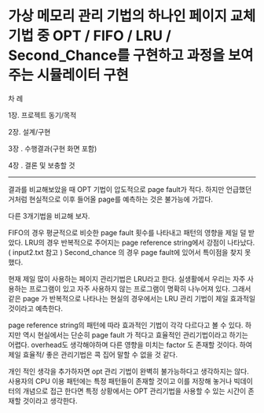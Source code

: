 
# 가상 메모리 관리 기법의 하나인 페이지 교체 기법 중 OPT / FIFO / LRU / Second_Chance를 구현하고 과정을 보여주는 시뮬레이터 구현


차   례


1장. 	프로젝트 동기/목적 
 	
2장.		설계/구현 

3장	.	수행결과(구현 화면 포함)

4장	.	결론 및 보충할 것

----------------------------------------------------------

결과를 비교해보았을 때 OPT 기법이 압도적으로 page fault가 적다. 하지만 언급했던 거처럼 현실적으로 이후 들어올 page를 예측하는 것은 불가능에 가깝다. 
 
다른 3개기법을 비교해 보자.

 FIFO의 경우 평균적으로 비슷한 page fault 횟수를 나타내고 패턴의 영향을 제일 덜 받았다.
LRU의 경우 반복적으로 주어지는 page reference string에서 강점이 나타났다. ( input2.txt 참고 )
Second_chance 의 경우 page fault에 있어서 특이점을 찾지 못했다. 

 현재 제일 많이 사용하는 페이지 관리기법은 LRU라고 한다. 실생활에서 우리는 자주 사용하는 프로그램이 있고 자주 사용하지 않는 프로그램이 명확히 나누어져 있다. 그래서 같은 page 가 반복적으로 나타나는 현실의 경우에서는 LRU 관리 기법이 제일 효과적일 것이라고 예측한다. 

 page reference string의 패턴에 따라 효과적인 기법이 각각 다르다고 볼 수 있다. 하지만 역시 현실에서는 단순히 page fault 가 적다고 효율적인 관리기법이라고 하기는 어렵다. overhead도 생각해야하며 다른 영향을 미치는 factor 도 존재할 것이다. 하여 제일 효율적/ 좋은 관리기법은 콕 집어 말할 수 없을 것 같다. 

개인 적인 생각을 추가하자면 opt 관리 기법이 완벽히 불가능하다고 생각하지는 않다. 사용자의 CPU 이용 패턴에는 특정 패턴들이 존재할 것이고 이를 저장해 놓거나 빅데이터의 개념으로 접근 한다면 특정 상황에서는 OPT 관리기법을 사용할 수 있는 시간이 존재할 것이라고 생각한다.
